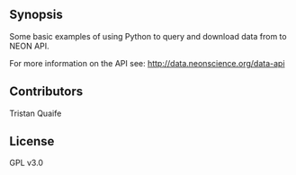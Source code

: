 ## Synopsis

Some basic examples of using Python to query and download data from to NEON API.

For more information on the API see: http://data.neonscience.org/data-api

## Contributors

Tristan Quaife

## License

GPL v3.0

